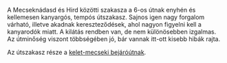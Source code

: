 A Mecseknádasd és Hird közötti szakasza a 6-os útnak enyhén és kellemesen kanyargós, tempós útszakasz. Sajnos igen nagy forgalom várható, illetve akadnak kereszteződések, ahol nagyon figyelni kell a kanyarodók miatt. A kilátás rendben van, de nem különösebben izgalmas. Az útminőség viszont többségében jó, bár vannak itt-ott kisebb hibák rajta.

Az útszakasz része a [kelet-mecseki bejáróútnak](#KeletMecsek).